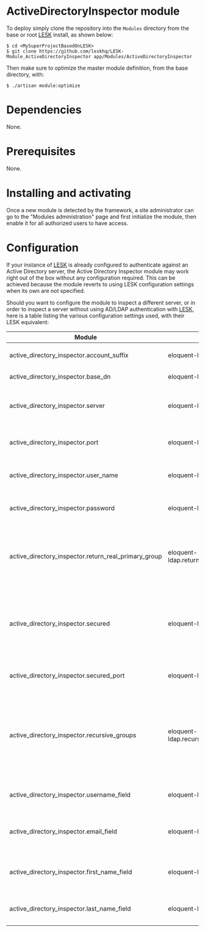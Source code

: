 # ActiveDirectoryInspector module

To deploy simply clone the repository into the ```Modules``` directory from the base or root [LESK](https://github.com/sroutier/laravel-enterprise-starter-kit) install, as shown below:
```
$ cd <MySuperProjectBasedOnLESK>
$ git clone https://github.com/leskhq/LESK-Module_ActiveDirectoryInspector app/Modules/ActiveDirectoryInspector
```

Then make sure to optimize the master module definition, from the base directory, with:
```
$ ./artisan module:optimize
```

# Dependencies
None. 

# Prerequisites
None.

# Installing and activating
Once a new module is detected by the framework, a site administrator can go to the "Modules administration" page 
and first initialize the module, then enable it for all authorized users to have access.
  
# Configuration
If your instance of [LESK](https://github.com/sroutier/laravel-enterprise-starter-kit) is already configured to 
authenticate against an Active Directory server, the Active Directory Inspector module may work right out of 
the box without any configuration required. This can be achieved because the module reverts to using LESK 
configuration settings when its own are not specified.
 
Should you want to configure the module to inspect a different server, or in order to inspect a server without using 
AD/LDAP authentication with [LESK](https://github.com/sroutier/laravel-enterprise-starter-kit), here is a table 
listing the various configuration settings used, with their LESK equivalent:

| Module                                               | LESK                                    | Default                         | Description                           |
|------------------------------------------------------|-----------------------------------------|---------------------------------|---------------------------------------|
| active_directory_inspector.account_suffix            | eloquent-ldap.account_suffix            | @company.com                    | Account suffix, used to build user ID |
| active_directory_inspector.base_dn                   | eloquent-ldap.base_dn                   | DC=department,DC=company,DC=com | Base DN to bind to                    |
| active_directory_inspector.server                    | eloquent-ldap.server                    | ldapsrv01.company.com           | The fully qualified hostname for your AD domain controller. |
| active_directory_inspector.port                      | eloquent-ldap.port                      | 389                             | The TCP port number to connect to your AD server. |
| active_directory_inspector.user_name                 | eloquent-ldap.user_name                 | ldap_reader                     | The name of the user that will query the AD server. |
| active_directory_inspector.password                  | eloquent-ldap.password                  | PaSsWoRd                        | The password of the user that will query the AD server. |
| active_directory_inspector.return_real_primary_group | eloquent-ldap.return_real_primary_group | true                            | Fix Microsoft AD not following standards by not returning the real primary group, may incur extra processing. |
| active_directory_inspector.secured                   | eloquent-ldap.secured                   | false                           | Enables the use of encryption to communicate with LDAP/AD using either SSL or TLS. (Supported values: false, "ssl", "tls") |
| active_directory_inspector.secured_port              | eloquent-ldap.secured_port              | 636                             | The port number to use when using secured communications. |
| active_directory_inspector.recursive_groups          | eloquent-ldap.recursive_groups          | false                           | Resolve group membership recursively. When disabled only groups that a given user is a direct member of will be returned. May incur extra processing. |
| active_directory_inspector.username_field            | eloquent-ldap.username_field            | samaccountname                  | The name of the field that will contain the user name. |
| active_directory_inspector.email_field               | eloquent-ldap.email_field               | userprincipalname               | The name of the field that will contain the user's email address. |
| active_directory_inspector.first_name_field          | eloquent-ldap.first_name_field          | givenname                       | The name of the field that will contain the user's first name. |
| active_directory_inspector.last_name_field           | eloquent-ldap.last_name_field           | sn                              | The name of the field that will contain the user's last name. |

